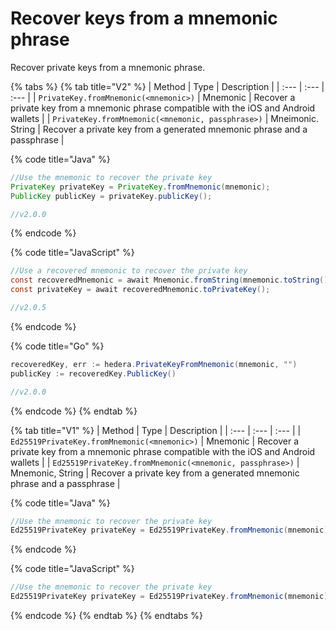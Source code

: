 # Recover keys from a mnemonic phrase

Recover private keys from a mnemonic phrase. 

{% tabs %}
{% tab title="V2" %}
| Method | Type | Description |
| :--- | :--- | :--- |
| `PrivateKey.fromMnemonic(<mnemonic>)` | Mnemonic | Recover a private key from a mnemonic phrase compatible with the iOS and Android wallets |
| `PrivateKey.fromMnemonic(<mnemonic, passphrase>)` | Mneimonic. String | Recover a private key from a generated mnemonic phrase and a passphrase |

{% code title="Java" %}
```java
//Use the mnemonic to recover the private key
PrivateKey privateKey = PrivateKey.fromMnemonic(mnemonic);
PublicKey publicKey = privateKey.publicKey();

//v2.0.0
```
{% endcode %}

{% code title="JavaScript" %}
```java
//Use a recovered mnemonic to recover the private key
const recoveredMnemonic = await Mnemonic.fromString(mnemonic.toString());
const privateKey = await recoveredMnemonic.toPrivateKey();

//v2.0.5
```
{% endcode %}

{% code title="Go" %}
```java
recoveredKey, err := hedera.PrivateKeyFromMnemonic(mnemonic, "")
publicKey := recoveredKey.PublicKey()

//v2.0.0
```
{% endcode %}
{% endtab %}

{% tab title="V1" %}
| Method | Type | Description |
| :--- | :--- | :--- |
| `Ed25519PrivateKey.fromMnemonic(<mnemonic>)` | Mnemonic | Recover a private key from a mnemonic phrase compatible with the iOS and Android wallets |
| `Ed25519PrivateKey.fromMnemonic(<mnemonic, passphrase>)` | Mnemonic, String | Recover a private key from a generated mnemonic phrase and a passphrase |

{% code title="Java" %}
```java
//Use the mnemonic to recover the private key
Ed25519PrivateKey privateKey = Ed25519PrivateKey.fromMnemonic(mnemonic);
```
{% endcode %}

{% code title="JavaScript" %}
```javascript
//Use the mnemonic to recover the private key
Ed25519PrivateKey privateKey = Ed25519PrivateKey.fromMnemonic(mnemonic);
```
{% endcode %}
{% endtab %}
{% endtabs %}



## 

